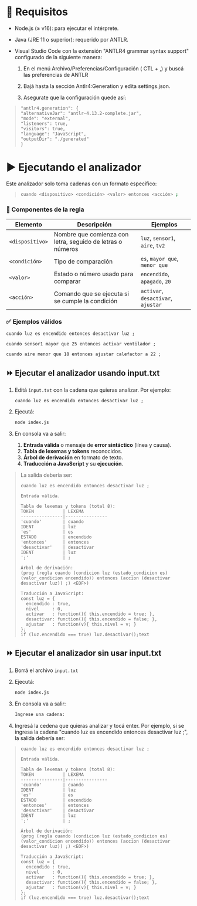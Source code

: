    # 🚀 Requisitos

- Node.js (≥ v16): para ejecutar el intérprete.

- Java (JRE 11 o superior): requerido por ANTLR.
 
- Visual Studio Code con la extensión "ANTLR4 grammar syntax support" configurado de la siguiente manera:
 
  1. En el menú Archivo/Preferencias/Configuración ( CTL + ,) y buscá las preferencias de ANTLR
   
  2. Bajá hasta la sección Antlr4:Generation y edita settings.json. 
   
  3. Asegurate que la configuración quede así:
   
>```text
>"antlr4.generation": {
>"alternativeJar": "antlr-4.13.2-complete.jar",
>"mode": "external",
>"listeners": true,
>"visitors": true,
>"language": "JavaScript",
>"outputDir": "./generated"
>}
>```


  # ▶️ Ejecutando el analizador

  Este analizador solo toma cadenas con un formato específico:

  >```bash
  > cuando <dispositivo> <condición> <valor> entonces <acción> ;
  >```

### 🧱 Componentes de la regla

   | Elemento        | Descripción                                                | Ejemplos                           |
| --------------- | ---------------------------------------------------------- | ---------------------------------- |
| `<dispositivo>` | Nombre que comienza con letra, seguido de letras o números | `luz`, `sensor1`, `aire`, `tv2`    |
| `<condición>`   | Tipo de comparación                                        | `es`, `mayor que`, `menor que`     |
| `<valor>`       | Estado o número usado para comparar                        | `encendido`, `apagado`, `20`       |
| `<acción>`      | Comando que se ejecuta si se cumple la condición           | `activar`, `desactivar`, `ajustar` |

### ✅ Ejemplos válidos

```text
cuando luz es encendido entonces desactivar luz ;
```
```text
cuando sensor1 mayor que 25 entonces activar ventilador ;
```
```text
cuando aire menor que 18 entonces ajustar calefactor a 22 ;
```

   
   ## ⏩ Ejecutar el analizador usando input.txt

1. Editá `input.txt` con la cadena que quieras analizar. Por ejemplo:

   ```text
   cuando luz es encendido entonces desactivar luz ;
   ```
2. Ejecutá:

   ```bash
   node index.js
   ```
3. En consola va a salir:

   1. **Entrada válida** o mensaje de **error sintáctico** (línea y causa).
   2. **Tabla de lexemas y tokens** reconocidos.
   3. **Árbol de derivación** en formato de texto.
   4. **Traducción a JavaScript** y su **ejecución**.

> La salida debería ser:
>
> ```text
> cuando luz es encendido entonces desactivar luz ;
>
> Entrada válida.
>
> Tabla de lexemas y tokens (total 8):
> TOKEN           | LEXEMA
> ----------------|----------------
> 'cuando'        | cuando
> IDENT           | luz
> 'es'            | es
> ESTADO          | encendido
> 'entonces'      | entonces
> 'desactivar'    | desactivar
> IDENT           | luz
> ';'             | ;
>
> Árbol de derivación:
> (prog (regla cuando (condicion luz (estado_condicion es) (valor_condicion encendido)) entonces (accion (desactivar desactivar luz)) ;) <EOF>)
>
> Traducción a JavaScript:
> const luz = {
>   encendido : true,
>   nivel     : 0,
>   activar   : function(){ this.encendido = true; },
>   desactivar: function(){ this.encendido = false; },
>   ajustar   : function(v){ this.nivel = v; }
> };
> if (luz.encendido === true) luz.desactivar();text
> ```

## ⏩ Ejecutar el analizador sin usar input.txt

1. Borrá el archivo `input.txt`

2. Ejecutá:

   ```bash
   node index.js
   ```
3. En consola va a salir:

   ```bash
   Ingrese una cadena: 
   ```
4. Ingresá la cedena que quieras analizar y tocá enter. Por ejemplo, si se ingresa la cadena "cuando luz es encendido entonces desactivar luz ;", la salida debería ser:

>
> ```text
> cuando luz es encendido entonces desactivar luz ;
>
> Entrada válida.
>
> Tabla de lexemas y tokens (total 8):
> TOKEN           | LEXEMA
> ----------------|----------------
> 'cuando'        | cuando
> IDENT           | luz
> 'es'            | es
> ESTADO          | encendido
> 'entonces'      | entonces
> 'desactivar'    | desactivar
> IDENT           | luz
> ';'             | ;
>
> Árbol de derivación:
> (prog (regla cuando (condicion luz (estado_condicion es) (valor_condicion encendido)) entonces (accion (desactivar desactivar luz)) ;) <EOF>)
>
> Traducción a JavaScript:
> const luz = {
>   encendido : true,
>   nivel     : 0,
>   activar   : function(){ this.encendido = true; },
>   desactivar: function(){ this.encendido = false; },
>   ajustar   : function(v){ this.nivel = v; }
> };
> if (luz.encendido === true) luz.desactivar();text
> ```
